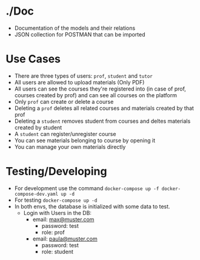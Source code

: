 # ./Doc
- Documentation of the models and their relations
- JSON collection for POSTMAN that can be imported

# Use Cases
- There are three types of users: `prof`, `student` and `tutor`
- All users are allowed to upload materials (Only PDF)
- All users can see the courses they're registered into (in case of prof, courses created by prof) and can see all courses on the platform
- Only `prof` can create or delete a course
- Deleting a `prof` deletes all related courses and materials created by that prof
- Deleting a `student` removes student from courses and deltes materials created by student
- A `student` can register/unregister course
- You can see materials belonging to course by opening it
- You can manage your own materials directly

# Testing/Developing
- For development use the command `docker-compose up -f docker-compose-dev.yaml up -d`
- For testing `docker-compose up -d`
- In both envs, the database is initialized with some data to test.
    - Login with Users in the DB:
        - email: max@muster.com
            - password: test
            - role: prof
        - email: paula@muster.com
            - password: test
            - role: student
        

